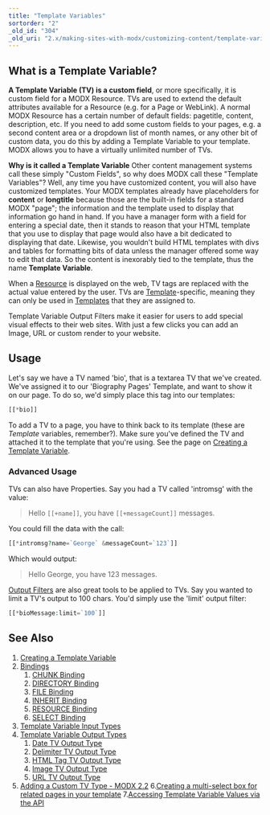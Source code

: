 ```yaml
---
title: "Template Variables"
sortorder: "2"
_old_id: "304"
_old_uri: "2.x/making-sites-with-modx/customizing-content/template-variables"
---
```


## What is a Template Variable?

 **A Template Variable (TV) is a custom field**, or more specifically, it is custom field for a MODX Resource. TVs are used to extend the default attributes available for a Resource (e.g. for a Page or WebLink). A normal MODX Resource has a certain number of default fields: pagetitle, content, description, etc. If you need to add some custom fields to your pages, e.g. a second content area or a dropdown list of month names, or any other bit of custom data, you do this by adding a Template Variable to your template. MODX allows you to have a virtually unlimited number of TVs.

 **Why is it called a Template Variable**
 Other content management systems call these simply "Custom Fields", so why does MODX call these "Template Variables"? Well, any time you have customized content, you will also have customized templates. Your MODX templates already have placeholders for **content** or **longtitle** because those are the built-in fields for a standard MODX "page"; the information and the template used to display that information go hand in hand. If you have a manager form with a field for entering a special date, then it stands to reason that your HTML template that you use to display that page would also have a bit dedicated to displaying that date. Likewise, you wouldn't build HTML templates with divs and tables for formatting bits of data unless the manager offered some way to edit that data. So the content is inexorably tied to the template, thus the name **Template Variable**.

 When a [Resource](building-sites/resources "Resources") is displayed on the web, TV tags are replaced with the actual value entered by the user. TVs are [Template](building-sites/elements/templates "Templates")-specific, meaning they can only be used in [Templates](building-sites/elements/templates "Templates") that they are assigned to.

 Template Variable Output Filters make it easier for users to add special visual effects to their web sites. With just a few clicks you can add an Image, URL or custom render to your website.

## Usage

 Let's say we have a TV named 'bio', that is a textarea TV that we've created. We've assigned it to our 'Biography Pages' Template, and want to show it on our page. To do so, we'd simply place this tag into our templates:

``` php
[[*bio]]
```

 To add a TV to a page, you have to think back to its template (these are _Template_ variables, remember?). Make sure you've defined the TV and attached it to the template that you're using. See the page on [Creating a Template Variable](building-sites/elements/template-variables/step-by-step "Creating a Template Variable").

### Advanced Usage

 TVs can also have Properties. Say you had a TV called 'intromsg' with the value:

> Hello `[[+name]]`, you have `[[+messageCount]]` messages.

 You could fill the data with the call:

``` php
[[*intromsg?name=`George` &messageCount=`123`]]
```

 Which would output:

> Hello George, you have 123 messages.

 [Output Filters](building-sites/elements/template-variables/step-by-step "Input and Output Filters (Output Modifiers)") are also great tools to be applied to TVs. Say you wanted to limit a TV's output to 100 chars. You'd simply use the 'limit' output filter:

``` php
[[*bioMessage:limit=`100`]]
```

## See Also

1. [Creating a Template Variable](building-sites/elements/template-variables/step-by-step)
2. [Bindings](building-sites/elements/template-variables/bindings)
     1. [CHUNK Binding](building-sites/elements/template-variables/bindings/chunk-binding)
     2. [DIRECTORY Binding](building-sites/elements/template-variables/bindings/directory-binding)
     4. [FILE Binding](building-sites/elements/template-variables/bindings/file-binding)
     5. [INHERIT Binding](building-sites/elements/template-variables/bindings/inherit-binding)
     6. [RESOURCE Binding](building-sites/elements/template-variables/bindings/resource-binding)
     7. [SELECT Binding](building-sites/elements/template-variables/bindings/select-binding)
3. [Template Variable Input Types](building-sites/elements/template-variables/input-types)
4. [Template Variable Output Types](building-sites/elements/template-variables/output-types)
     1. [Date TV Output Type](building-sites/elements/template-variables/output-types/date)
     2. [Delimiter TV Output Type](building-sites/elements/template-variables/output-types/delimiter)
     3. [HTML Tag TV Output Type](building-sites/elements/template-variables/output-types/html)
     4. [Image TV Output Type](building-sites/elements/template-variables/output-types/image)
     5. [URL TV Output Type](building-sites/elements/template-variables/output-types/url)
5. [Adding a Custom TV Type - MODX 2.2](extending-modx/custom-tvs)
6.[Creating a multi-select box for related pages in your template](building-sites/tutorials/multiselect-related-pages)
7.[Accessing Template Variable Values via the API](extending-modx/snippets/accessing-tvs)
